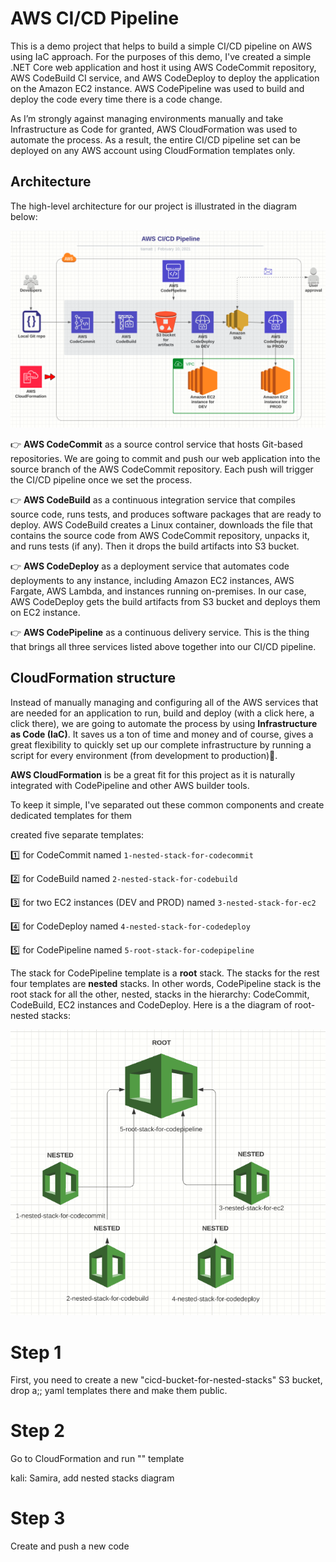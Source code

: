 # AWS CI/CD Pipeline
This is a demo project that helps to build a simple CI/CD pipeline on AWS using IaC approach. For the purposes of this demo, I've created a simple .NET Core web application and host it using AWS CodeCommit repository, AWS CodeBuild CI service, and AWS CodeDeploy to deploy the application on the Amazon EC2 instance. AWS CodePipeline was used to build and deploy the code every time there is a code change.

As I’m strongly against managing environments manually and take Infrastructure as Code for granted, AWS CloudFormation was used to automate the process. As a result, the entire CI/CD pipeline set can be deployed on any AWS account using CloudFormation templates only.

## **Architecture**

The high-level architecture for our project is illustrated in the diagram below:

![architecture-pipeline](readme-images/architecture-pipeline.png)

:point_right: **AWS CodeCommit** as a source control service that hosts Git-based repositories. We are going to commit and push our web application into the source branch of the AWS CodeCommit repository. Each push will trigger the CI/CD pipeline once we set the process.

:point_right: **AWS CodeBuild** as a continuous integration service that compiles source code, runs tests, and produces software packages that are ready to deploy. AWS CodeBuild creates a Linux container, downloads the file that contains the source code from AWS CodeCommit repository, unpacks it, and runs tests (if any). Then it drops the build artifacts into S3 bucket.

:point_right: **AWS CodeDeploy** as a deployment service that automates code deployments to any instance, including Amazon EC2 instances, AWS Fargate, AWS Lambda, and instances running on-premises. In our case, AWS CodeDeploy gets the build artifacts from S3 bucket and deploys them on EC2 instance.

:point_right: **AWS CodePipeline** as a continuous delivery service. This is the thing that brings all three services listed above together into our CI/CD pipeline.


## **CloudFormation structure**

Instead of manually managing and configuring all of the AWS services that are needed for an application to run, build and deploy (with a click here, a click there), we are going to automate the process by using **Infrastructure as Code (IaC)**. It saves us a ton of time and money and of course, gives a great flexibility to quickly set up our complete infrastructure by running a script for every environment (from development to production):blue_heart:.

**AWS CloudFormation** is be a great fit for this project as it is naturally integrated with CodePipeline and other AWS builder tools.

To keep it simple, I've separated out these common components and create dedicated templates for them

created five separate templates:

:one: for CodeCommit named `1-nested-stack-for-codecommit`

:two: for CodeBuild named `2-nested-stack-for-codebuild`

:three: for two EC2 instances (DEV and PROD) named `3-nested-stack-for-ec2`

:four: for CodeDeploy named `4-nested-stack-for-codedeploy`

:five: for CodePipeline named `5-root-stack-for-codepipeline` 

The stack for CodePipeline template is a **root** stack. The stacks for the rest four templates are **nested** stacks. In other words, CodePipeline stack is the root stack for all the other, nested, stacks in the hierarchy: CodeCommit, CodeBuild, EC2 instances and CodeDeploy. Here is a the diagram of root-nested stacks:

![stack-structure](readme-images/stack-structure.png)







# Step 1
First, you need to create a new "cicd-bucket-for-nested-stacks" S3 bucket, drop a;; yaml templates there and make them public.

# Step 2
Go to CloudFormation and run "" template

kali: Samira, add nested stacks diagram 

# Step 3
Create and push a new code
